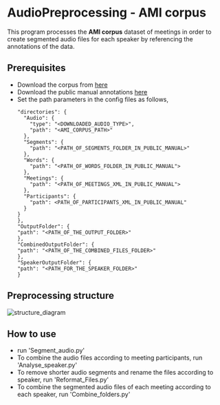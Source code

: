 AudioPreprocessing - AMI corpus
======================================

This program processes the **AMI corpus** dataset of meetings in order to create segmented audio files for each speaker by referencing the annotations of the data. 


## Prerequisites

* Download the corpus from <a target="_blank" href="http://groups.inf.ed.ac.uk/ami/download/">here</a>
* Download the public manual annotations <a target="_blank" href="http://groups.inf.ed.ac.uk/ami/AMICorpusAnnotations/ami_public_manual_1.6.2.zip/">here</a>
* Set the path parameters in the config files as follows,
    ```
  "directories": {
      "Audio": {
        "type": "<DOWNLOADED_AUDIO_TYPE>",
        "path": "<AMI_CORPUS_PATH>"
      },
      "Segments": {
        "path": "<PATH_OF_SEGMENTS_FOLDER_IN_PUBLIC_MANUAL>"
      },
      "Words": {
        "path": "<PATH_OF_WORDS_FOLDER_IN_PUBLIC_MANUAL">
      },
      "Meetings": {
        "path": "<PATH_OF_MEETINGS_XML_IN_PUBLIC_MANUAL">
      },
      "Participants": {
        "path": <PATH_OF_PARTICIPANTS_XML_IN_PUBLIC_MANUAL"
      }
    }
  },
  "OutputFolder": {
    "path": "<PATH_OF_THE_OUTPUT_FOLDER>"
  },
  "CombinedOutputFolder": {
    "path": "<PATH_OF_THE_COMBINED_FILES_FOLDER>"
  },
  "SpeakerOutputFolder": {
    "path": "<PATH_FOR_THE_SPEAKER_FOLDER>"
  }
   ```
  
## Preprocessing structure

![structure_diagram](images/preprocess_structure.png)

## How to use

* run 'Segment_audio.py'
* To combine the audio files according to meeting participants, run 'Analyse_speaker.py'
* To remove shorter audio segments and rename the files according to speaker, run 'Reformat_Files.py'
* To  combine the segmented audio files of each meeting according to each speaker, run 'Combine_folders.py'
